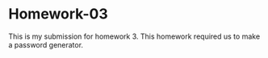 # Homework-03
This is my submission for homework 3. This homework required us to make a password generator.
